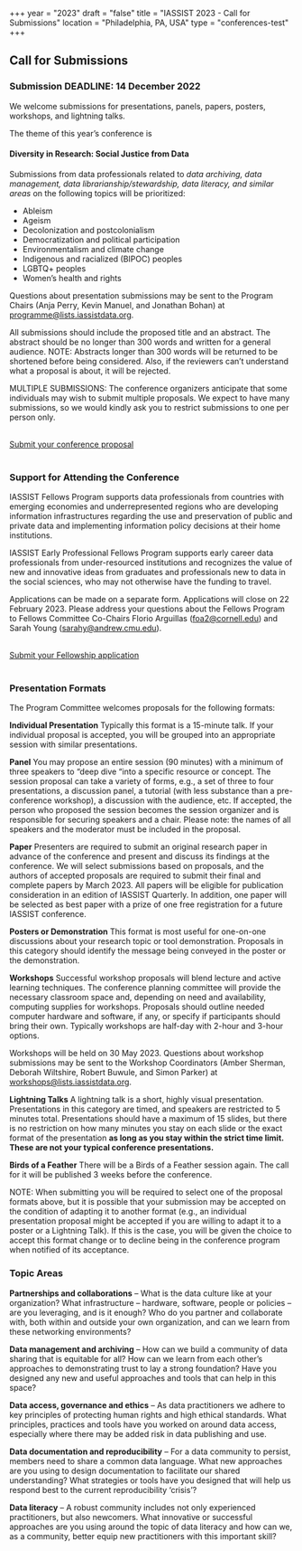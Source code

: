 +++
year = "2023"
draft = "false"
title = "IASSIST 2023 - Call for Submissions"
location = "Philadelphia, PA, USA"
type = "conferences-test"
+++

## Call for Submissions

### **Submission DEADLINE: 14 December 2022**

We welcome submissions for presentations, panels, papers, posters, workshops, and lightning talks. 

The theme of this year’s conference is 

#### Diversity in Research: Social Justice from Data

Submissions from data professionals related to *data archiving, data management, data librarianship/stewardship, data literacy, and similar areas* on the following topics will be prioritized: 

- Ableism
- Ageism
- Decolonization and postcolonialism
- Democratization and political participation
- Environmentalism and climate change
- Indigenous and racialized (BIPOC) peoples
- LGBTQ+ peoples
- Women’s health and rights

Questions about presentation submissions may be sent to the Program Chairs (Anja Perry, Kevin Manuel, and Jonathan Bohan) at programme@lists.iassistdata.org. 

All submissions should include the proposed title and an abstract. The abstract should be no longer than 300 words and written for a general audience. NOTE: Abstracts longer than 300 words will be returned to be shortened before being considered. Also, if the reviewers can’t understand what a proposal is about, it will be rejected.

MULTIPLE SUBMISSIONS: The conference organizers anticipate that some individuals may wish to submit multiple proposals. We expect to have many submissions, so we would kindly ask you to restrict submissions to one per person only.

<br /><a class="btn btn-template-main" href="https://www.openconf.org/iassist2023/openconf.php">Submit your conference proposal <i class="fas fa-external-link-alt"></i></a><br /><br />


### Support for Attending the Conference

IASSIST Fellows Program supports data professionals from countries with emerging economies and underrepresented regions who are developing information infrastructures regarding the use and preservation of public and private data and implementing information policy decisions at their home institutions.

IASSIST Early Professional Fellows Program supports early career data professionals from under-resourced institutions and recognizes the value of new and innovative ideas from graduates and professionals new to data in the social sciences, who may not otherwise have the funding to travel.

Applications can be made on a separate form. Applications will close on 22 February 2023. Please address your questions about the Fellows Program to Fellows Committee Co-Chairs Florio Arguillas (foa2@cornell.edu) and Sarah Young (sarahy@andrew.cmu.edu).

<br /><a class="btn btn-template-main" href="https://forms.gle/PRNz3p91Yao6sBjq5">Submit your Fellowship application <i class="fas fa-external-link-alt"></i></a><br /><br />

<div id="Presentation"></div>

### Presentation Formats

The Program Committee welcomes proposals for the following formats:

**Individual Presentation**
Typically this format is a 15-minute talk. If your individual proposal is accepted, you will be grouped into an appropriate session with similar presentations.

**Panel**
You may propose an entire session (90 minutes) with a minimum of three speakers to “deep dive “into a specific resource or concept. The session proposal can take a variety of forms, e.g., a set of three to four presentations, a discussion panel, a tutorial (with less substance than a pre-conference workshop), a discussion with the audience, etc. If accepted, the person who proposed the session becomes the session organizer and is responsible for securing speakers and a chair. Please note: the names of all speakers and the moderator must be included in the proposal.

**Paper**
Presenters are required to submit an original research paper in advance of the conference and present and discuss its findings at the conference. We will select submissions based on proposals, and the authors of accepted proposals are required to submit their final and complete papers by March 2023. All papers will be eligible for publication consideration in an edition of IASSIST Quarterly. In addition, one paper will be selected as best paper with a prize of one free registration for a future IASSIST conference.

**Posters or Demonstration**
This format is most useful for one-on-one discussions about your research topic or tool demonstration. Proposals in this category should identify the message being conveyed in the poster or the demonstration.

**Workshops**
Successful workshop proposals will blend lecture and active learning techniques. The conference planning committee will provide the necessary classroom space and, depending on need and availability, computing supplies for workshops. Proposals should outline needed computer hardware and software, if any, or specify if participants should bring their own. Typically workshops are half-day with 2-hour and 3-hour options.

Workshops will be held on 30 May 2023. Questions about workshop submissions may be sent to the Workshop Coordinators (Amber Sherman, Deborah Wiltshire, Robert Buwule, and Simon Parker) at workshops@lists.iassistdata.org.

**Lightning Talks**
A lightning talk is a short, highly visual presentation. Presentations in this category are timed, and speakers are restricted to 5 minutes total. Presentations should have a maximum of 15 slides, but there is no restriction on how many minutes you stay on each slide or the exact format of the presentation **as long as you stay within the strict time limit. These are not your typical conference presentations.**

**Birds of a Feather**
There will be a Birds of a Feather session again. The call for it will be published 3 weeks before the conference.

NOTE: When submitting you will be required to select one of the proposal formats above, but it is possible that your submission may be accepted on the condition of adapting it to another format (e.g., an individual presentation proposal might be accepted if you are willing to adapt it to a poster or a Lightning Talk). If this is the case, you will be given the choice to accept this format change or to decline being in the conference program when notified of its acceptance.


### Topic Areas 

**Partnerships and collaborations** – What is the data culture like at your organization? What infrastructure – hardware, software, people or policies – are you leveraging, and is it enough? Who do you partner and collaborate with, both within and outside your own organization, and can we learn from these networking environments?

**Data management and archiving** – How can we build a community of data sharing that is equitable for all? How can we learn from each other’s approaches to demonstrating trust to lay a strong foundation? Have you designed any new and useful approaches and tools that can help in this space?

**Data access, governance and ethics** – As data practitioners we adhere to key principles of protecting human rights and high ethical standards. What principles, practices and tools have you worked on around data access, especially where there may be added risk in data publishing and use.

**Data documentation and reproducibility** – For a data community to persist, members need to share a common data language. What new approaches are you using to design documentation to facilitate our shared understanding? What strategies or tools have you designed that will help us respond best to the current reproducibility ‘crisis’?

**Data literacy** – A robust community includes not only experienced practitioners, but also newcomers. What innovative or successful approaches are you using around the topic of data literacy and how can we, as a community, better equip new practitioners with this important skill?

